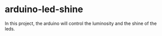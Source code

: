 # arduino-led-shine

In this project, the arduino will control the luminosity and the shine of the leds.
